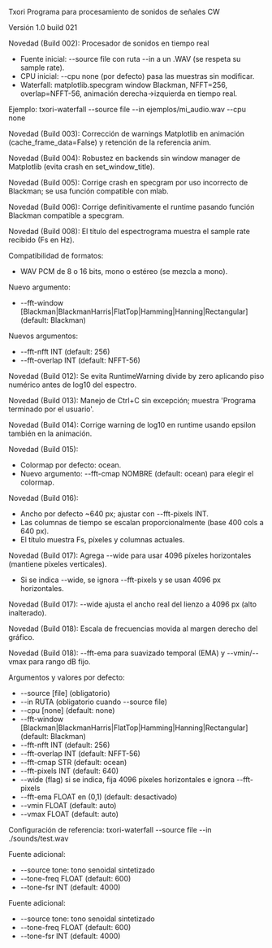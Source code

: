 Txori
Programa para procesamiento de sonidos de señales CW

Versión 1.0 build 021


Novedad (Build 002): Procesador de sonidos en tiempo real
- Fuente inicial: --source file con ruta --in a un .WAV (se respeta su sample rate).
- CPU inicial: --cpu none (por defecto) pasa las muestras sin modificar.
- Waterfall: matplotlib.specgram window Blackman, NFFT=256, overlap=NFFT-56, animación derecha→izquierda en tiempo real.

Ejemplo:
  txori-waterfall --source file --in ejemplos/mi_audio.wav --cpu none

Novedad (Build 003): Corrección de warnings Matplotlib en animación (cache_frame_data=False) y retención de la referencia anim.

Novedad (Build 004): Robustez en backends sin window manager de Matplotlib (evita crash en set_window_title).

Novedad (Build 005): Corrige crash en specgram por uso incorrecto de Blackman; se usa función compatible con mlab.

Novedad (Build 006): Corrige definitivamente el runtime pasando función Blackman compatible a specgram.

Novedad (Build 008): El título del espectrograma muestra el sample rate recibido (Fs en Hz).

Compatibilidad de formatos:
- WAV PCM de 8 o 16 bits, mono o estéreo (se mezcla a mono).

Nuevo argumento:
- --fft-window [Blackman|BlackmanHarris|FlatTop|Hamming|Hanning|Rectangular] (default: Blackman)

Nuevos argumentos:
- --fft-nfft INT (default: 256)
- --fft-overlap INT (default: NFFT-56)

Novedad (Build 012): Se evita RuntimeWarning divide by zero aplicando piso numérico antes de log10 del espectro.

Novedad (Build 013): Manejo de Ctrl+C sin excepción; muestra 'Programa terminado por el usuario'.

Novedad (Build 014): Corrige warning de log10 en runtime usando epsilon también en la animación.

Novedad (Build 015):
- Colormap por defecto: ocean.
- Nuevo argumento: --fft-cmap NOMBRE (default: ocean) para elegir el colormap.

Novedad (Build 016):
- Ancho por defecto ~640 px; ajustar con --fft-pixels INT.
- Las columnas de tiempo se escalan proporcionalmente (base 400 cols a 640 px).
- El título muestra Fs, píxeles y columnas actuales.

Novedad (Build 017): Agrega --wide para usar 4096 píxeles horizontales (mantiene píxeles verticales).
- Si se indica --wide, se ignora --fft-pixels y se usan 4096 px horizontales.

Novedad (Build 017): --wide ajusta el ancho real del lienzo a 4096 px (alto inalterado).

Novedad (Build 018): Escala de frecuencias movida al margen derecho del gráfico.

Novedad (Build 018): --fft-ema para suavizado temporal (EMA) y --vmin/--vmax para rango dB fijo.

Argumentos y valores por defecto:
- --source [file] (obligatorio)
- --in RUTA (obligatorio cuando --source file)
- --cpu [none] (default: none)
- --fft-window [Blackman|BlackmanHarris|FlatTop|Hamming|Hanning|Rectangular] (default: Blackman)
- --fft-nfft INT (default: 256)
- --fft-overlap INT (default: NFFT-56)
- --fft-cmap STR (default: ocean)
- --fft-pixels INT (default: 640)
- --wide (flag) si se indica, fija 4096 píxeles horizontales e ignora --fft-pixels
- --fft-ema FLOAT en (0,1) (default: desactivado)
- --vmin FLOAT (default: auto)
- --vmax FLOAT (default: auto)

Configuración de referencia:
  txori-waterfall --source file --in ./sounds/test.wav

Fuente adicional:
- --source tone: tono senoidal sintetizado
- --tone-freq FLOAT (default: 600)
- --tone-fsr INT (default: 4000)

Fuente adicional:
- --source tone: tono senoidal sintetizado
- --tone-freq FLOAT (default: 600)
- --tone-fsr INT (default: 4000)
